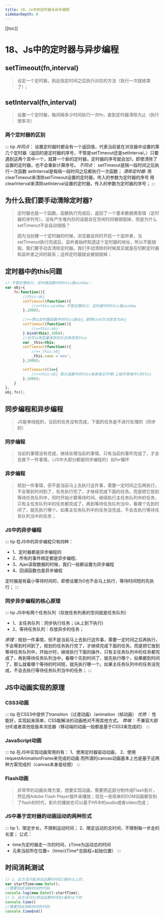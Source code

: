 ```yaml
---
title: 18、Js中的定时器与异步编程
sidebarDepth: 0
---
```

[[toc]]
# 18、Js中的定时器与异步编程

## setTimeout(fn,interval)
>设定一个定时器，到达指定时间之后执行对应的方法（执行一次就结束了）；
## setInterval(fn,interval)
>设置一个定时器，每间隔多少时间执行一次fn，直到定时器清除为止（执行很多次）
### 两个定时器的区别
::: tip 
*共同点*：
设置定时器时都会有一个返回值，代表当前是在浏览器中设置的第几个定时器（返回的是定时器的序号，不管是setTimeout还是setInterval，）只要遇到这两个其中一个，就算一个新的定时器，定时器的序号就会加1，即使清除了设置的定时器，也不会重新计算序号。
*不同点*：
setTimeout是隔一段时间之后执行一次函数
setInterval是每隔一段时间之后都执行一次函数；
*清除定时器*:
用clearTimeout来清除setTimeout设置的定时器，传入的参数为定时器的序号
用clearInterval来清除setInterval设置的定时器，传入的参数为定时器的序号；
:::
## 为什么我们要手动清除定时器?
>定时器也是一个函数，函数执行完成后，返回了一个基本数据类型值（定时器的序列号）。没有产生堆内存的话就会在空闲时间被销毁掉，但是为什么setTimeout不会自动销毁？
>
>因为当创建一个定时器的时候，浏览器会同时开启一个监听者，当setTimeout执行完成后，监听者始终知道这个定时器的地址，所以不能销毁，我们要手动去清除定时器。我们手动清除的时候其实就是在切断定时器和监听者之间的联系；这样定时器就会被销毁掉；
## 定时器中的this问题
```js
// 不管在哪执行，定时器函数中的this是window；
var obj={
	fn:function(){
		//this:obj
		setTimeout(function(){
			//=>this:window 不管在哪执行，定时器中的this是window
		},1000);
		
		//=>想让定时器函数中的this是obj,使用bind方法改变为obj
		setTimeout(function(){
			//=>this:obj
		}.bind(this),1000);
		//也可以用变量保存的方式来改变this
		var _this=this;
		setTimeout(function(){
			//=>_this:obj
			_this.name ='xxx';
		},1000);

		setTimeout(()=>{
			//=>this:obj 箭头函数中的this继承宿主环境(上级作用域中)的this
		},1000);
	}
};
obj.fn();
```
## 同步编程和异步编程
>JS是单线程的，当前的任务没有完成，下面的任务是不进行处理的（同步的）
### 同步编程
>当前的事情没有完成，继续处理当前的事情，只有当前的事件完成了，才会去做下一件事情。（JS中大部分都是同步编程的）如for循环
### 异步编程
>规划一件事情，但不是当前马上去执行这件事，需要一定时间之后再执行，不会等到时间到了，任务执行完了，才继续完成下面的任务。而是把它放到等待任务队列中，同时开始计算等待时间，继续执行主任务队列中的任务，只有主任务队列中的任务都完成了，再到等待任务队列当中，看哪个先到时间了，就先执行哪个。如果主任务队列中的任务没完成，不会去执行等待任务队列当中的任务；
### JS中的异步编程
::: tip 在JS中的异步编程只有四种：
- 1、定时器都是异步编程的
- 2、所有的事件绑定都是异步编程、
- 3、Ajax读取数据的时候，我们一般都设置为异步编程
- 4、回调函数也是异步编程

定时器是有最小等待时间的，即使设置为0也不会马上执行，等待时间短的先执行；
:::
### 同步异步编程的核心原理
::: tip JS中有两个任务队列（存放任务列表的空间就是任务队列）
- 1、主任务队列：同步执行任务；(从上到下执行)
- 2、等待任务队列：存放异步的任务；

*原理*：规划一件事情，但不是当前马上去执行这件事，需要一定时间之后再执行，不会等到时间到了，规划的任务执行完了，才继续完成下面的任务。而是把它放到等待任务队列中，开始计时，继续执行下面的操作，只有主任务队列中的任务都完成了，再到等待任务队列当中，看哪个先到时间了，就先执行哪个，如果都到时间了，那么就看哪个等待的时间短，就先执行哪一个。如果主任务队列中的任务没完成，不会去执行等待任务队列当中的任务；
:::
## JS中动画实现的原理
### CSS3动画
::: tip
在CSS3中提供了transition（过渡动画）/animation（帧动画）
*优势：*
  性能好，实现起来简单，CSS能解决的动画绝对不用其他方式。
*弊端：*
  不兼容大部分IE或者其他低版本浏览器（移动端的动画一般都是基于CSS3来完成的）
:::
### JavaScript动画
::: tip 在JS中实现动画常用的有：
1、使用定时器驱动动画，
2、使用requestAnimationFrame来完成的动画
而所谓的canvas动画基本上也是基于这两种方案完成的（canvas本身是绘图）
:::

### Flash动画
>非常早的动画处理方案，想要实现动画，需要把这部分制作成Flash影片，然后用Adobe Flash Player插件来播放；现在一些简单的DOM动画都告别了flash的时代，影片的播放也可以基于H5中的audio或者video完成；

### JS中基于定时器的动画运动的两种形式
::: tip
1、限定步长，不限制运动时间；
2、限定运动的总时间，不限制每一步走的长度；
公式：
  - time为定时器走一次的时间，zTime为运动总的时间
  - 元素当前所在位置=（time/zTime*总路程+起始位置）
:::
##  时间消耗测试
```js
// 1、此方法只能测试运算时间在1毫秒以上的，
var startTime=new Date();
//需要测试消耗时间的代码
console.log(new Date()-startTime);
// 2、此方法可以测试运算时间在1毫秒以下的
console.time()
//需要测试消耗时间的代码
console.timeEnd()
```